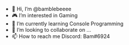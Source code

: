- 👋 Hi, I’m @bamblebeeee
- 🎮 I’m interested in Gaming 
- 🌱 I’m currently learning Console Programming
- 💞️ I’m looking to collaborate on ...
- 📫 How to reach me Discord: Bam#6924

<!---
bamblebeeee/bamblebeeee is a ✨ special ✨ repository because its `README.md` (this file) appears on your GitHub profile.
You can click the Preview link to take a look at your changes.
--->
